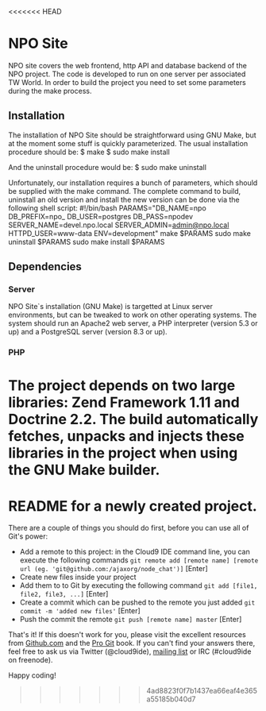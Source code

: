 <<<<<<< HEAD
# NPO Site

NPO site covers the web frontend, http API and database backend of the NPO project. The code is developed to run on one server per associated TW World. In order to build the project you need to set some parameters during the make process.

## Installation
The installation of NPO Site should be straightforward using GNU Make, but at the moment some stuff is quickly parameterized. The usual installation procedure should be:
    $ make
    $ sudo make install

And the uninstall procedure would be:
    $ sudo make uninstall

Unfortunately, our installation requires a bunch of parameters, which should be supplied with the make command. The complete command to build, uninstall an old version and install the new version can be done via the following shell script:
    #!/bin/bash
    PARAMS="DB_NAME=npo DB_PREFIX=npo_ DB_USER=postgres DB_PASS=npodev SERVER_NAME=devel.npo.local SERVER_ADMIN=admin@npo.local HTTPD_USER=www-data ENV=development"
    make $PARAMS
    sudo make uninstall $PARAMS
    sudo make install $PARAMS

## Dependencies

### Server
NPO Site`s installation (GNU Make) is targetted at Linux server environments, but can be tweaked to work on other operating systems. The system should run an Apache2 web server, a PHP interpreter (version 5.3 or up) and a PostgreSQL server (version 8.3 or up).

### PHP
The project depends on two large libraries: Zend Framework 1.11 and Doctrine 2.2. The build automatically fetches, unpacks and injects these libraries in the project when using the GNU Make builder.
=======
# README for a newly created project.

There are a couple of things you should do first, before you can use all of Git's power:

  * Add a remote to this project: in the Cloud9 IDE command line, you can execute the following commands
    `git remote add [remote name] [remote url (eg. 'git@github.com:/ajaxorg/node_chat')]` [Enter]
  * Create new files inside your project
  * Add them to to Git by executing the following command
    `git add [file1, file2, file3, ...]` [Enter]
  * Create a commit which can be pushed to the remote you just added
    `git commit -m 'added new files'` [Enter]
  * Push the commit the remote
    `git push [remote name] master` [Enter]

That's it! If this doesn't work for you, please visit the excellent resources from [Github.com](http://help.github.com) and the [Pro Git](http://http://progit.org/book/) book.
If you can't find your answers there, feel free to ask us via Twitter (@cloud9ide), [mailing list](groups.google.com/group/cloud9-ide) or IRC (#cloud9ide on freenode).

Happy coding!
>>>>>>> 4ad8823f0f7b1437ea66eaf4e365a55185b040d7
